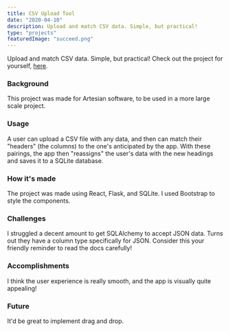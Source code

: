 ```yaml
---
title: CSV Upload Tool
date: "2020-04-10"
description: Upload and match CSV data. Simple, but practical!
type: "projects"
featuredImage: "succeed.png"
---
```


Upload and match CSV data. Simple, but practical! Check out the project for yourself, [here](https://michaelfromyeg.github.io/CSV-Upload-Tool/).

### Background

This project was made for Artesian software, to be used in a more large scale project.

### Usage

A user can upload a CSV file with any data, and then can match their "headers" (the columns) to the one's anticipated by the app. With these pairings, the app then "reassigns" the user's data with the new headings and saves it to a SQLite database.

### How it's made

The project was made using React, Flask, and SQLite. I used Bootstrap to style the components.

### Challenges

I struggled a decent amount to get SQLAlchemy to accept JSON data. Turns out they have a column type specifically for JSON. Consider this your friendly reminder to read the docs carefully!

### Accomplishments

I think the user experience is really smooth, and the app is visually quite appealing!

### Future

It'd be great to implement drag and drop.
